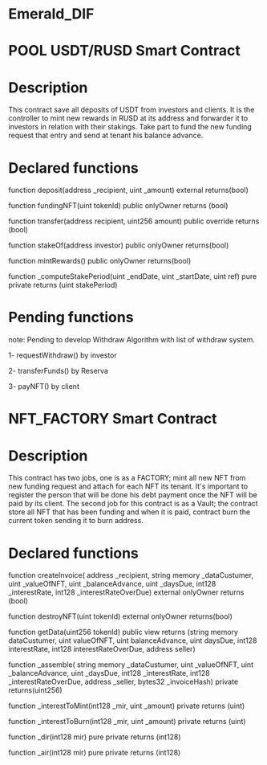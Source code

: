 # Emerald_DIF


# POOL USDT/RUSD Smart Contract
# Description
 
 This contract save all deposits of USDT from investors and clients. It is the controller to mint new rewards in RUSD at its address and forwarder it to investors in relation with their stakings. Take part to fund the new funding request that entry and send at tenant his balance advance. 

# Declared functions  

function deposit(address _recipient, uint _amount) external returns(bool)

function fundingNFT(uint tokenId) public onlyOwner returns (bool)

function transfer(address recipient, uint256 amount) public override returns (bool)

function stakeOf(address investor) public onlyOwner returns(bool)

function mintRewards() public onlyOwner returns(bool)

function _computeStakePeriod(uint _endDate, uint _startDate, uint ref) pure private returns (uint stakePeriod)

# Pending functions
 note: Pending to develop Withdraw Algorithm with list of withdraw system.

1- requestWithdraw() by investor

2- transferFunds() by Reserva

3- payNFT() by client

# NFT_FACTORY Smart Contract
# Description

This contract has two jobs, one is as a FACTORY; mint all new NFT from new funding request and attach for each NFT its tenant. It's important to register the person that will be done his debt payment once the NFT will be paid by its client. 
The second job for this contract is as a Vault; the contract store all NFT that has been funding and when it is paid, contract burn the current token sending it to burn address.  

# Declared functions

function createInvoice(
        address _recipient,
        string memory _dataCustumer,
        uint _valueOfNFT,
        uint _balanceAdvance,
        uint _daysDue,
        int128 _interestRate,
        int128 _interestRateOverDue) external onlyOwner returns (bool)

function destroyNFT(uint tokenId) external onlyOwner returns(bool)

function getData(uint256 tokenId) public view returns (string memory dataCustumer, uint valueOfNFT, uint balanceAdvance, uint daysDue, int128 interestRate, int128 interestRateOverDue, address seller) 

function _assemble( string memory _dataCustumer, 
                        uint _valueOfNFT, 
                        uint _balanceAdvance,
                        uint _daysDue,
                        int128 _interestRate,
                        int128 _interestRateOverDue,
                        address _seller, 
                        bytes32 _invoiceHash) private returns(uint256)

function _interestToMint(int128 _mir, uint _amount) private returns (uint)

function _interestToBurn(int128 _mir, uint _amount) private returns (uint)

function _dir(int128 mir) pure private returns (int128) 

function _air(int128 mir) pure private returns (int128)